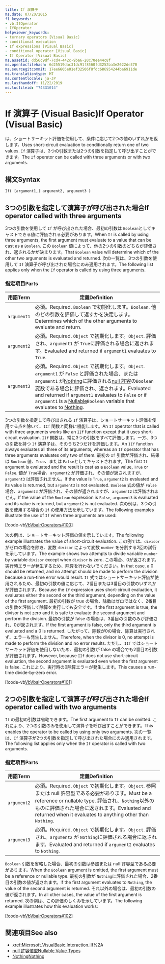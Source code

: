 ```yaml
---
title: If 演算子
ms.date: 07/20/2015
f1_keywords:
- vb.IfOperator
- IfOperator
helpviewer_keywords:
- ternary operators [Visual Basic]
- conditional execution
- If expressions [Visual Basic]
- conditional operator [Visual Basic]
- If Operator [Visual Basic]
ms.assetid: dd56c9df-7cd4-442c-9ba6-20c70ee44c8f
ms.openlocfilehash: 6d25519dac31dc91f8560fd3252ba3e2622de370
ms.sourcegitcommit: 17ee6605e01ef32506f8fdc686954244ba6911de
ms.translationtype: MT
ms.contentlocale: ja-JP
ms.lasthandoff: 11/22/2019
ms.locfileid: "74331014"
---
```

# <a name="if-operator-visual-basic"></a><span data-ttu-id="bfc6c-102">If 演算子 (Visual Basic)</span><span class="sxs-lookup"><span data-stu-id="bfc6c-102">If Operator (Visual Basic)</span></span>

<span data-ttu-id="bfc6c-103">は、ショートサーキット評価を使用して、条件に応じて2つの値のいずれかを返します。</span><span class="sxs-lookup"><span data-stu-id="bfc6c-103">Uses short-circuit evaluation to conditionally return one of two values.</span></span> <span data-ttu-id="bfc6c-104">`If` 演算子は、3つの引数または2つの引数を指定して呼び出すことができます。</span><span class="sxs-lookup"><span data-stu-id="bfc6c-104">The `If` operator can be called with three arguments or with two arguments.</span></span>

## <a name="syntax"></a><span data-ttu-id="bfc6c-105">構文</span><span class="sxs-lookup"><span data-stu-id="bfc6c-105">Syntax</span></span>

```vb
If( [argument1,] argument2, argument3 )
```

## <a name="if-operator-called-with-three-arguments"></a><span data-ttu-id="bfc6c-106">3つの引数を指定して演算子が呼び出された場合</span><span class="sxs-lookup"><span data-stu-id="bfc6c-106">If operator called with three arguments</span></span>

<span data-ttu-id="bfc6c-107">3つの引数を使用して `If` が呼び出された場合、最初の引数は `Boolean`としてキャストできる値に評価される必要があります。</span><span class="sxs-lookup"><span data-stu-id="bfc6c-107">When `If` is called by using three arguments, the first argument must evaluate to a value that can be cast as a `Boolean`.</span></span> <span data-ttu-id="bfc6c-108">この `Boolean` 値によって、他の2つの引数のどちらが評価され、返されるかが決まります。</span><span class="sxs-lookup"><span data-stu-id="bfc6c-108">That `Boolean` value will determine which of the other two arguments is evaluated and returned.</span></span> <span data-ttu-id="bfc6c-109">次の一覧は、3つの引数を使用して `If` 演算子が呼び出された場合にのみ適用されます。</span><span class="sxs-lookup"><span data-stu-id="bfc6c-109">The following list applies only when the `If` operator is called by using three arguments.</span></span>

### <a name="parts"></a><span data-ttu-id="bfc6c-110">指定項目</span><span class="sxs-lookup"><span data-stu-id="bfc6c-110">Parts</span></span>

|<span data-ttu-id="bfc6c-111">用語</span><span class="sxs-lookup"><span data-stu-id="bfc6c-111">Term</span></span>|<span data-ttu-id="bfc6c-112">定義</span><span class="sxs-lookup"><span data-stu-id="bfc6c-112">Definition</span></span>|
|---|---|
|`argument1`|<span data-ttu-id="bfc6c-113">必須。</span><span class="sxs-lookup"><span data-stu-id="bfc6c-113">Required.</span></span> <span data-ttu-id="bfc6c-114">`Boolean` で初期化します。</span><span class="sxs-lookup"><span data-stu-id="bfc6c-114">`Boolean`.</span></span> <span data-ttu-id="bfc6c-115">他のどの引数を評価して返すかを決定します。</span><span class="sxs-lookup"><span data-stu-id="bfc6c-115">Determines which of the other arguments to evaluate and return.</span></span>|
|`argument2`|<span data-ttu-id="bfc6c-116">必須。</span><span class="sxs-lookup"><span data-stu-id="bfc6c-116">Required.</span></span> <span data-ttu-id="bfc6c-117">`Object` で初期化します。</span><span class="sxs-lookup"><span data-stu-id="bfc6c-117">`Object`.</span></span> <span data-ttu-id="bfc6c-118">評価され、`argument1` が `True`に評価される場合に返されます。</span><span class="sxs-lookup"><span data-stu-id="bfc6c-118">Evaluated and returned if `argument1` evaluates to `True`.</span></span>|
|`argument3`|<span data-ttu-id="bfc6c-119">必須。</span><span class="sxs-lookup"><span data-stu-id="bfc6c-119">Required.</span></span> <span data-ttu-id="bfc6c-120">`Object` で初期化します。</span><span class="sxs-lookup"><span data-stu-id="bfc6c-120">`Object`.</span></span> <span data-ttu-id="bfc6c-121">`argument1` が `False` と評価された場合、または `argument1` が[Nothing](../../../visual-basic/language-reference/nothing.md)に評価される[null 許容](../../../visual-basic/programming-guide/language-features/data-types/nullable-value-types.md)の`Boolean` 変数である場合に評価され、返されます。</span><span class="sxs-lookup"><span data-stu-id="bfc6c-121">Evaluated and returned if `argument1` evaluates to `False` or if `argument1` is a [Nullable](../../../visual-basic/programming-guide/language-features/data-types/nullable-value-types.md)`Boolean` variable that evaluates to [Nothing](../../../visual-basic/language-reference/nothing.md).</span></span>|

<span data-ttu-id="bfc6c-122">3つの引数を指定して呼び出される `If` 演算子は、ショートサーキット評価を使用する点を除いて、`IIf` 関数と同様に機能します。</span><span class="sxs-lookup"><span data-stu-id="bfc6c-122">An `If` operator that is called with three arguments works like an `IIf` function except that it uses short-circuit evaluation.</span></span> <span data-ttu-id="bfc6c-123">`IIf` 関数は、常に3つの引数をすべて評価します。一方、3つの引数を持つ `If` 演算子は、そのうち2つだけを評価します。</span><span class="sxs-lookup"><span data-stu-id="bfc6c-123">An `IIf` function always evaluates all three of its arguments, whereas an `If` operator that has three arguments evaluates only two of them.</span></span> <span data-ttu-id="bfc6c-124">最初の `If` 引数が評価され、結果は `Boolean` 値、`True`、または `False`としてキャストされます。</span><span class="sxs-lookup"><span data-stu-id="bfc6c-124">The first `If` argument is evaluated and the result is cast as a `Boolean` value, `True` or `False`.</span></span> <span data-ttu-id="bfc6c-125">値が `True`場合、`argument2` が評価され、その値が返されますが、`argument3` は評価されません。</span><span class="sxs-lookup"><span data-stu-id="bfc6c-125">If the value is `True`, `argument2` is evaluated and its value is returned, but `argument3` is not evaluated.</span></span> <span data-ttu-id="bfc6c-126">`Boolean` 式の値が `False`場合、`argument3` が評価され、その値が返されますが、`argument2` は評価されません。</span><span class="sxs-lookup"><span data-stu-id="bfc6c-126">If the value of the `Boolean` expression is `False`, `argument3` is evaluated and its value is returned, but `argument2` is not evaluated.</span></span> <span data-ttu-id="bfc6c-127">次の例は、3つの引数を使用する場合の `If` の使用方法を示しています。</span><span class="sxs-lookup"><span data-stu-id="bfc6c-127">The following examples illustrate the use of `If` when three arguments are used:</span></span>

[!code-vb[VbVbalrOperators#100](~/samples/snippets/visualbasic/VS_Snippets_VBCSharp/VbVbalrOperators/VB/Class4.vb#100)]

<span data-ttu-id="bfc6c-128">次の例は、ショートサーキット評価の値を示しています。</span><span class="sxs-lookup"><span data-stu-id="bfc6c-128">The following example illustrates the value of short-circuit evaluation.</span></span> <span data-ttu-id="bfc6c-129">この例では、`divisor` がゼロの場合を除き、変数 `divisor` によって変数 `number` を分割する2回の試行を示しています。</span><span class="sxs-lookup"><span data-stu-id="bfc6c-129">The example shows two attempts to divide variable `number` by variable `divisor` except when `divisor` is zero.</span></span> <span data-ttu-id="bfc6c-130">この場合、0が返されます。実行時エラーが発生するため、除算を行わないでください。</span><span class="sxs-lookup"><span data-stu-id="bfc6c-130">In that case, a 0 should be returned, and no attempt should be made to perform the division because a run-time error would result.</span></span> <span data-ttu-id="bfc6c-131">`If` 式ではショートサーキット評価が使用されるため、最初の引数の値に応じて、2番目または3番目の引数のいずれかが評価されます。</span><span class="sxs-lookup"><span data-stu-id="bfc6c-131">Because the `If` expression uses short-circuit evaluation, it evaluates either the second or the third argument, depending on the value of the first argument.</span></span> <span data-ttu-id="bfc6c-132">最初の引数が true の場合、除数はゼロではなく、2番目の引数を評価して除算を実行しても安全です。</span><span class="sxs-lookup"><span data-stu-id="bfc6c-132">If the first argument is true, the divisor is not zero and it is safe to evaluate the second argument and perform the division.</span></span> <span data-ttu-id="bfc6c-133">最初の引数が false の場合は、3番目の引数のみが評価され、0が返されます。</span><span class="sxs-lookup"><span data-stu-id="bfc6c-133">If the first argument is false, only the third argument is evaluated and a 0 is returned.</span></span> <span data-ttu-id="bfc6c-134">したがって、除数が0の場合、除算は実行されず、エラーも発生しません。</span><span class="sxs-lookup"><span data-stu-id="bfc6c-134">Therefore, when the divisor is 0, no attempt is made to perform the division and no error results.</span></span> <span data-ttu-id="bfc6c-135">ただし、`IIf` ではショートサーキット評価を使用しないため、最初の引数が false の場合でも2番目の引数が評価されます。</span><span class="sxs-lookup"><span data-stu-id="bfc6c-135">However, because `IIf` does not use short-circuit evaluation, the second argument is evaluated even when the first argument is false.</span></span> <span data-ttu-id="bfc6c-136">これにより、実行時の0除算エラーが発生します。</span><span class="sxs-lookup"><span data-stu-id="bfc6c-136">This causes a run-time divide-by-zero error.</span></span>

[!code-vb[VbVbalrOperators#101](~/samples/snippets/visualbasic/VS_Snippets_VBCSharp/VbVbalrOperators/VB/Class4.vb#101)]

## <a name="if-operator-called-with-two-arguments"></a><span data-ttu-id="bfc6c-137">2つの引数を指定して演算子が呼び出された場合</span><span class="sxs-lookup"><span data-stu-id="bfc6c-137">If operator called with two arguments</span></span>

<span data-ttu-id="bfc6c-138">`If` の最初の引数は省略できます。</span><span class="sxs-lookup"><span data-stu-id="bfc6c-138">The first argument to `If` can be omitted.</span></span> <span data-ttu-id="bfc6c-139">これにより、2つの引数のみを使用して演算子を呼び出すことができます。</span><span class="sxs-lookup"><span data-stu-id="bfc6c-139">This enables the operator to be called by using only two arguments.</span></span> <span data-ttu-id="bfc6c-140">次の一覧は、`If` 演算子が2つの引数を指定して呼び出された場合にのみ適用されます。</span><span class="sxs-lookup"><span data-stu-id="bfc6c-140">The following list applies only when the `If` operator is called with two arguments.</span></span>

### <a name="parts"></a><span data-ttu-id="bfc6c-141">指定項目</span><span class="sxs-lookup"><span data-stu-id="bfc6c-141">Parts</span></span>

|<span data-ttu-id="bfc6c-142">用語</span><span class="sxs-lookup"><span data-stu-id="bfc6c-142">Term</span></span>|<span data-ttu-id="bfc6c-143">定義</span><span class="sxs-lookup"><span data-stu-id="bfc6c-143">Definition</span></span>|
|---|---|
|`argument2`|<span data-ttu-id="bfc6c-144">必須。</span><span class="sxs-lookup"><span data-stu-id="bfc6c-144">Required.</span></span> <span data-ttu-id="bfc6c-145">`Object` で初期化します。</span><span class="sxs-lookup"><span data-stu-id="bfc6c-145">`Object`.</span></span> <span data-ttu-id="bfc6c-146">参照または null 許容型である必要があります。</span><span class="sxs-lookup"><span data-stu-id="bfc6c-146">Must be a reference or nullable type.</span></span> <span data-ttu-id="bfc6c-147">評価され、`Nothing`以外のものに評価された場合に返されます。</span><span class="sxs-lookup"><span data-stu-id="bfc6c-147">Evaluated and returned when it evaluates to anything other than `Nothing`.</span></span>|
|`argument3`|<span data-ttu-id="bfc6c-148">必須。</span><span class="sxs-lookup"><span data-stu-id="bfc6c-148">Required.</span></span> <span data-ttu-id="bfc6c-149">`Object` で初期化します。</span><span class="sxs-lookup"><span data-stu-id="bfc6c-149">`Object`.</span></span> <span data-ttu-id="bfc6c-150">評価され、`argument2` が `Nothing`に評価される場合に返されます。</span><span class="sxs-lookup"><span data-stu-id="bfc6c-150">Evaluated and returned if `argument2` evaluates to `Nothing`.</span></span>|

<span data-ttu-id="bfc6c-151">`Boolean` 引数を省略した場合、最初の引数は参照または null 許容型である必要があります。</span><span class="sxs-lookup"><span data-stu-id="bfc6c-151">When the `Boolean` argument is omitted, the first argument must be a reference or nullable type.</span></span> <span data-ttu-id="bfc6c-152">最初の引数が `Nothing`に評価された場合、2番目の引数の値が返されます。</span><span class="sxs-lookup"><span data-stu-id="bfc6c-152">If the first argument evaluates to `Nothing`, the value of the second argument is returned.</span></span> <span data-ttu-id="bfc6c-153">それ以外の場合は、最初の引数の値が返されます。</span><span class="sxs-lookup"><span data-stu-id="bfc6c-153">In all other cases, the value of the first argument is returned.</span></span> <span data-ttu-id="bfc6c-154">次の例は、この評価のしくみを示しています。</span><span class="sxs-lookup"><span data-stu-id="bfc6c-154">The following example illustrates how this evaluation works:</span></span>

[!code-vb[VbVbalrOperators#102](~/samples/snippets/visualbasic/VS_Snippets_VBCSharp/VbVbalrOperators/VB/Class4.vb#102)]

## <a name="see-also"></a><span data-ttu-id="bfc6c-155">関連項目</span><span class="sxs-lookup"><span data-stu-id="bfc6c-155">See also</span></span>

- <xref:Microsoft.VisualBasic.Interaction.IIf%2A>
- [<span data-ttu-id="bfc6c-156">null 許容値型</span><span class="sxs-lookup"><span data-stu-id="bfc6c-156">Nullable Value Types</span></span>](../../programming-guide/language-features/data-types/nullable-value-types.md)
- [<span data-ttu-id="bfc6c-157">Nothing</span><span class="sxs-lookup"><span data-stu-id="bfc6c-157">Nothing</span></span>](../nothing.md)

